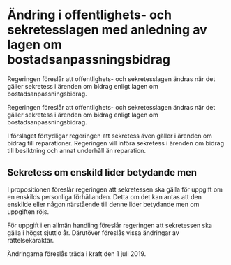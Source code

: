 # Ändring i offentlighets- och sekretesslagen med anledning av lagen om bostadsanpassningsbidrag

Regeringen föreslår att offentlighets- och sekretesslagen ändras när det gäller sekretess i ärenden om bidrag enligt lagen om bostadsanpassningsbidrag.

Regeringen föreslår att offentlighets- och sekretesslagen ändras när det gäller sekretess i ärenden om bidrag enligt lagen om bostadsanpassningsbidrag.

I förslaget förtydligar regeringen att sekretess även gäller i ärenden om bidrag till reparationer. Regeringen vill införa sekretess i ärenden om bidrag till besiktning och annat underhåll än reparation.

## Sekretess om enskild lider betydande men

I propositionen föreslår regeringen att sekretessen ska gälla för uppgift om en enskilds personliga förhållanden. Detta om det kan antas att den enskilde eller någon närstående till denne lider betydande men om uppgiften röjs.

För uppgift i en allmän handling föreslår regeringen att sekretessen ska gälla i högst sjuttio år. Därutöver föreslås vissa ändringar av rättelsekaraktär.

Ändringarna föreslås träda i kraft den 1 juli 2019.
